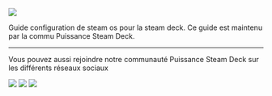 [![](https://github.com/Gotcha007/steamdeck-configuraton-ultime-steamos/blob/main/images/Psteam-deck-white-1-2-1-3.svg)](https://puissancesteamdeck.com/)

Guide configuration de steam os pour la steam deck. Ce guide est maintenu par la commu Puissance Steam Deck.


***
Vous pouvez aussi rejoindre notre communauté Puissance Steam Deck sur les différents réseaux sociaux

[![](https://github.com/Gotcha007/steamdeck-configuraton-ultime-windows11/blob/main/images/yt.png)](https://www.youtube.com/c/grdmiam1)   [![](https://github.com/Gotcha007/steamdeck-configuraton-ultime-windows11/blob/main/images/facebook.png)](https://www.facebook.com/groups/178029807772144)   [![](https://github.com/Gotcha007/steamdeck-configuraton-ultime-windows11/blob/main/images/discord.png)](https://discord.gg/cVbvnHG3)

